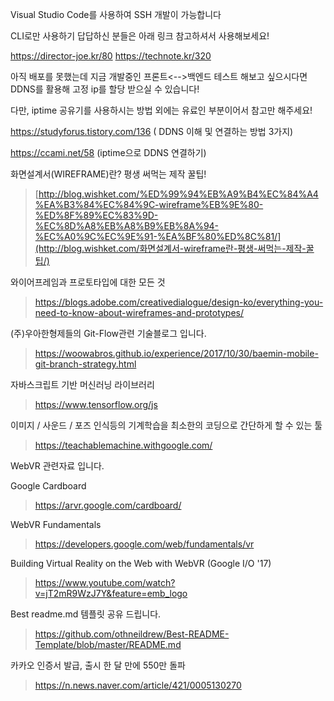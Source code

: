 Visual Studio Code를 사용하여 SSH 개발이 가능합니다 

CLI로만 사용하기 답답하신 분들은 아래 링크 참고하셔서 사용해보세요! 

https://director-joe.kr/80 https://technote.kr/320





아직 배포를 못했는데 지금 개발중인 프론트<-->백엔드 테스트 해보고 싶으시다면 DDNS를 활용해 고정 ip를 할당 받으실 수 있습니다!

다만, iptime 공유기를 사용하시는 방법 외에는 유료인 부분이어서 참고만 해주세요!

https://studyforus.tistory.com/136 ( DDNS 이해 및 연결하는 방법 3가지) 

https://ccami.net/58 (iptime으로 DDNS 연결하기)





화면설계서(WIREFRAME)란? 평생 써먹는 제작 꿀팁!

> [http://blog.wishket.com/%ED%99%94%EB%A9%B4%EC%84%A4%EA%B3%84%EC%84%9C-wireframe%EB%9E%80-%ED%8F%89%EC%83%9D-%EC%8D%A8%EB%A8%B9%EB%8A%94-%EC%A0%9C%EC%9E%91-%EA%BF%80%ED%8C%81/](http://blog.wishket.com/화면설계서-wireframe란-평생-써먹는-제작-꿀팁/)





와이어프레임과 프로토타입에 대한 모든 것

> https://blogs.adobe.com/creativedialogue/design-ko/everything-you-need-to-know-about-wireframes-and-prototypes/





(주)우아한형제들의 Git-Flow관련 기술블로그 입니다.

> https://woowabros.github.io/experience/2017/10/30/baemin-mobile-git-branch-strategy.html





자바스크립트 기반 머신러닝 라이브러리

> https://www.tensorflow.org/js





이미지 / 사운드 / 포즈 인식등의 기계학습을 최소한의 코딩으로 간단하게 할 수 있는 툴

> https://teachablemachine.withgoogle.com/





WebVR 관련자료 입니다.

Google Cardboard

> https://arvr.google.com/cardboard/

WebVR Fundamentals

> https://developers.google.com/web/fundamentals/vr

Building Virtual Reality on the Web with WebVR (Google I/O '17)

> https://www.youtube.com/watch?v=jT2mR9WzJ7Y&feature=emb_logo





Best readme.md 템플릿 공유 드립니다.

> https://github.com/othneildrew/Best-README-Template/blob/master/README.md





카카오 인증서 발급, 출시 한 달 만에 550만 돌파 

> https://n.news.naver.com/article/421/0005130270



